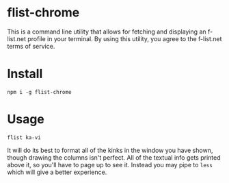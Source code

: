 # flist-chrome
This is a command line utility that allows for fetching and displaying an f-list.net profile in your terminal.  By using this utility, you agree to the f-list.net terms of service.
# Install
```
npm i -g flist-chrome
```
# Usage
```
flist ka-vi
```
It will do its best to format all of the kinks in the window you have shown, though drawing the columns isn't perfect.  All of the textual info gets printed above it, so you'll have to page up to see it.  Instead you may pipe to `less` which will give a better experience.
